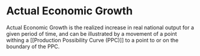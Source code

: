 # Actual Economic Growth
Actual Economic Growth is the realized increase in real national output for a given period of time, and can be illustrated by a movement of a point withing a [[Production Possibility Curve (PPC)]] to a point to or on the boundary of the PPC. 
